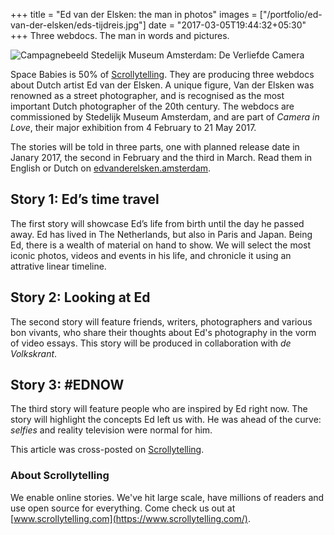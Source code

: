 +++
title = "Ed van der Elsken: the man in photos"
images = ["/portfolio/ed-van-der-elsken/eds-tijdreis.jpg"]
date = "2017-03-05T19:44:32+05:30"
+++
Three webdocs. The man in words and pictures.
<!--more-->

![Campagnebeeld Stedelijk Museum Amsterdam: De Verliefde Camera][1]

Space Babies is 50% of [Scrollytelling](https://www.scrollytelling.com). They are producing three webdocs about Dutch artist Ed van der Elsken. A unique figure, Van der Elsken was renowned as a street photographer, and is recognised as the most important Dutch photographer of the 20th century. The webdocs are commissioned by Stedelijk Museum Amsterdam, and are part of *Camera in Love*, their major exhibition from 4 February to 21 May 2017.

The stories will be told in three parts, one with planned release date in Janary 2017, the second in February and the third in March. Read them in English or Dutch on [edvanderelsken.amsterdam](https://edvanderelsken.amsterdam/).

## Story 1: Ed’s time travel

The first story will showcase Ed’s life from birth until the day he passed away. Ed has lived in The Netherlands, but also in Paris and Japan. Being Ed, there is a wealth of material on hand to show. We will select the most iconic photos, videos and events in his life, and chronicle it using an attrative linear timeline.

## Story 2: Looking at Ed

The second story will feature friends, writers, photographers and various bon vivants, who share their thoughts about Ed's photography in the vorm of video essays. This story will be produced in collaboration with *de Volkskrant*.

## Story 3: #EDNOW

The third story will feature people who are inspired by Ed right now. The story will highlight the concepts Ed left us with. He was ahead of the curve: *selfies* and reality television were normal for him.

This article was cross-posted on [Scrollytelling](https://www.scrollytelling.com/2016/11/24/stedelijk-museum-ed-van-der-elsken.html).

### About Scrollytelling

We enable online stories. We've hit large scale, have millions of readers and use open source for everything. Come check us out at [www.scrollytelling.com](https://www.scrollytelling.com/).

[1]: /img/portfolio/campagnebeeld-stedelijk-de-verliefde-camera.jpg
